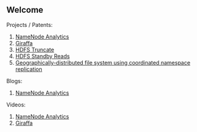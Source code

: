 ## Welcome

Projects / Patents:

1. [NameNode Analytics](https://github.com/paypal/NNAnalytics)
2. [Giraffa](https://github.com/GiraffaFS/giraffa)
3. [HDFS Truncate](https://issues.apache.org/jira/browse/HDFS-3107)
4. [HDFS Standby Reads](https://issues.apache.org/jira/browse/HDFS-12943)
5. [Geographically-distributed file system using coordinated namespace replication](https://patentimages.storage.googleapis.com/2f/a7/f9/e51a8b6ae60f82/WO2015153045A1.pdf)

Blogs:
1. [NameNode Analytics](https://medium.com/paypal-engineering/namenode-analytics-paypals-big-data-guardian-6bcb1a630862)

Videos:
1. [NameNode Analytics](https://www.youtube.com/watch?v=9xlB5C88tbk)
2. [Giraffa](https://www.youtube.com/watch?v=tRVLNm_HM3I)
